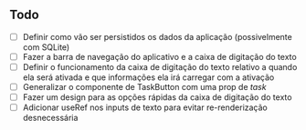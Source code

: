 ## Todo

-   [ ] Definir como vão ser persistidos os dados da aplicação (possivelmente com SQLite)
-   [ ] Fazer a barra de navegação do aplicativo e a caixa de digitação do texto
-   [ ] Definir o funcionamento da caixa de digitação do texto relativo a quando ela será ativada e que informações ela
        irá carregar com a ativação
-   [ ] Generalizar o componente de TaskButton com uma prop de _task_
-   [ ] Fazer um design para as opções rápidas da caixa de digitação do texto
-   [ ] Adicionar useRef nos inputs de texto para evitar re-renderização desnecessária
